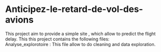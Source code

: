 # Anticipez-le-retard-de-vol-des-avions
This project aim to provide a simple site , which allow to predict the flight delay. This this project contains the following files:   
Analyse_explorotoire : This file allow to do cleaning and data exploration.  
